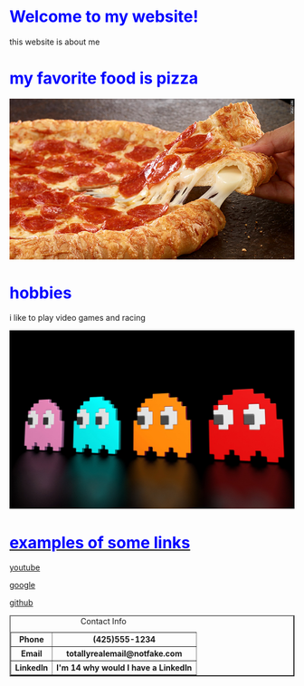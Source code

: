 <html>
<title>my website</title>
  <style>
body {
        background-image: url("gij.jpg");
}
 h1 {
         color: blue;
      }
  </style>
<body>
  <h1>Welcome to my website!</h1>
  <p>this website is about me</p>
  <h1>my favorite food is pizza</h1>
   <center><img src= "150526103052-pizza-hut-natural-780x439.jpg" > </center>
   <h1>hobbies</h1>
   <p>i like to play video games and racing 
   <center><img src= "a70319c58bfab6af917a59b9550d734a.jpg" > </center>
   <a href= "Course_BOC.jpg"> 
   
   <h1>examples of some links</h1>
   <p><a href="https://www.youtube.com/">youtube</a></p>
  <p><a href="https://google.com/">google</a></p>
  <p><a href="https://github.com/">github</a></p>
  
 <table width='25%' border= 2px cellspacing=0>
    <caption>Contact Info</caption>
    <tr>
      <th>Phone</th>
      <th> (425)555-1234 </th>
    </tr>
    <tr>
      <th>Email</th> 
      <th>totallyrealemail@notfake.com</th>
    </tr>
    <tr>
      <th>LinkedIn</th>
      <th>I'm 14 why would I have a LinkedIn </th>
    </tr>
  </table>
    
</body>
</html>

